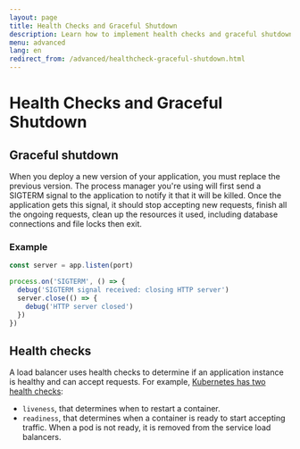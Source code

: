 ```yaml
---
layout: page
title: Health Checks and Graceful Shutdown
description: Learn how to implement health checks and graceful shutdown in Express apps to enhance reliability, manage deployments, and integrate with load balancers like Kubernetes.
menu: advanced
lang: en
redirect_from: /advanced/healthcheck-graceful-shutdown.html
---
```


# Health Checks and Graceful Shutdown

## Graceful shutdown

When you deploy a new version of your application, you must replace the previous version. The process manager you're using will first send a SIGTERM signal to the application to notify it that it will be killed. Once the application gets this signal, it should stop accepting new requests, finish all the ongoing requests, clean up the resources it used,  including database connections and file locks then exit.

### Example

```js
const server = app.listen(port)

process.on('SIGTERM', () => {
  debug('SIGTERM signal received: closing HTTP server')
  server.close(() => {
    debug('HTTP server closed')
  })
})
```

## Health checks

A load balancer uses health checks to determine if an application instance is healthy and can accept requests. For example, [Kubernetes has two health checks](https://kubernetes.io/docs/tasks/configure-pod-container/configure-liveness-readiness-probes/):

- `liveness`, that determines when to restart a container.
- `readiness`, that determines when a container is ready to start accepting traffic. When a pod is not ready, it is removed from the service load balancers.
